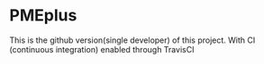 # PMEplus
This is the github version(single developer) of this project.
With CI (continuous integration) enabled through TravisCI 
